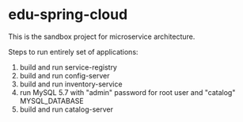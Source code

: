 # edu-spring-cloud

This is the sandbox project for microservice architecture.

Steps to run entirely set of applications:
1. build and run service-registry
2. build and run config-server
3. build and run inventory-service
4. run MySQL 5.7 with "admin" password for root user and "catalog" MYSQL_DATABASE
5. build and run catalog-server
